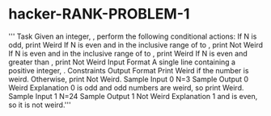 # hacker-RANK-PROBLEM-1
''' Task Given an integer, , perform the following conditional actions:  If N is odd, print Weird If N is even and in the inclusive range of  to , print Not Weird If N  is even and in the inclusive range of  to , print Weird If N is even and greater than , print Not Weird Input Format  A single line containing a positive integer, .  Constraints  Output Format  Print Weird if the number is weird. Otherwise, print Not Weird.  Sample Input 0  N=3 Sample Output 0  Weird Explanation 0    is odd and odd numbers are weird, so print Weird.  Sample Input 1  N=24 Sample Output 1  Not Weird Explanation 1    and  is even, so it is not weird.'''
